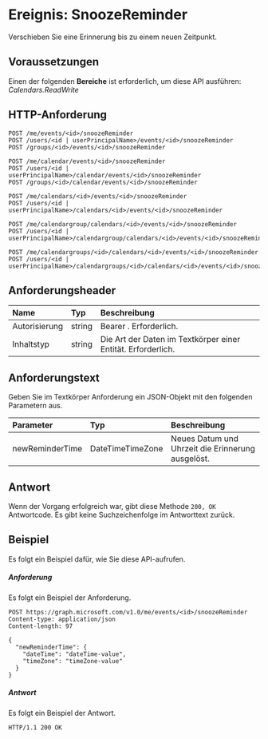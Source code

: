 # <a name="event-snoozereminder"></a>Ereignis: SnoozeReminder

Verschieben Sie eine Erinnerung bis zu einem neuen Zeitpunkt.

## <a name="prerequisites"></a>Voraussetzungen
Einen der folgenden **Bereiche** ist erforderlich, um diese API ausführen: *Calendars.ReadWrite*
## <a name="http-request"></a>HTTP-Anforderung
<!-- { "blockType": "ignored" } -->
```http
POST /me/events/<id>/snoozeReminder
POST /users/<id | userPrincipalName>/events/<id>/snoozeReminder
POST /groups/<id>/events/<id>/snoozeReminder

POST /me/calendar/events/<id>/snoozeReminder
POST /users/<id | userPrincipalName>/calendar/events/<id>/snoozeReminder
POST /groups/<id>/calendar/events/<id>/snoozeReminder

POST /me/calendars/<id>/events/<id>/snoozeReminder
POST /users/<id | userPrincipalName>/calendars/<id>/events/<id>/snoozeReminder

POST /me/calendargroup/calendars/<id>/events/<id>/snoozeReminder
POST /users/<id | userPrincipalName>/calendargroup/calendars/<id>/events/<id>/snoozeReminder

POST /me/calendargroups/<id>/calendars/<id>/events/<id>/snoozeReminder
POST /users/<id | userPrincipalName>/calendargroups/<id>/calendars/<id>/events/<id>/snoozeReminder
```
## <a name="request-headers"></a>Anforderungsheader
| Name       | Typ | Beschreibung|
|:---------------|:--------|:----------|
| Autorisierung  | string  | Bearer <token>. Erforderlich. |
| Inhaltstyp | string  | Die Art der Daten im Textkörper einer Entität. Erforderlich. |

## <a name="request-body"></a>Anforderungstext
Geben Sie im Textkörper Anforderung ein JSON-Objekt mit den folgenden Parametern aus.

| Parameter    | Typ   |Beschreibung|
|:---------------|:--------|:----------|
|newReminderTime|DateTimeTimeZone|Neues Datum und Uhrzeit die Erinnerung ausgelöst.|

## <a name="response"></a>Antwort
Wenn der Vorgang erfolgreich war, gibt diese Methode `200, OK` Antwortcode. Es gibt keine Suchzeichenfolge im Antworttext zurück.

## <a name="example"></a>Beispiel
Es folgt ein Beispiel dafür, wie Sie diese API-aufrufen.
##### <a name="request"></a>Anforderung
Es folgt ein Beispiel der Anforderung.
<!-- {
  "blockType": "request",
  "name": "event_snoozereminder"
}-->
```http
POST https://graph.microsoft.com/v1.0/me/events/<id>/snoozeReminder
Content-type: application/json
Content-length: 97

{
  "newReminderTime": {
    "dateTime": "dateTime-value",
    "timeZone": "timeZone-value"
  }
}
```

##### <a name="response"></a>Antwort
Es folgt ein Beispiel der Antwort.
<!-- {
  "blockType": "response",
  "truncated": true
} -->
```http
HTTP/1.1 200 OK
```

<!-- uuid: 8fcb5dbc-d5aa-4681-8e31-b001d5168d79
2015-10-25 14:57:30 UTC -->
<!-- {
  "type": "#page.annotation",
  "description": "event: snoozeReminder",
  "keywords": "",
  "section": "documentation",
  "tocPath": ""
}-->
